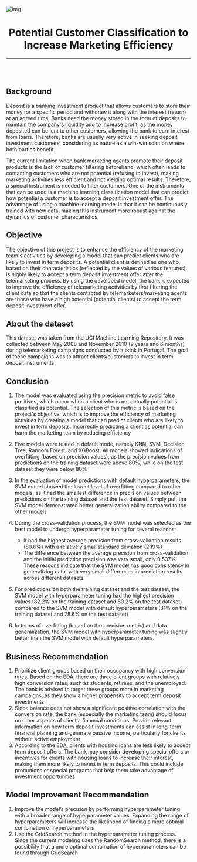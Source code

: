 ![img](https://www.bee.id/wp-content/uploads/2023/04/telemarketing-adalah.jpg)

<center>

<h1>Potential Customer Classification to Increase Marketing Efficiency</h1>

---

</center>

<br />
<br />

## **Background**
Deposit is a banking investment product that allows customers to store their money for a specific period and withdraw it along with the interest (return) at an agreed time. Banks need the money stored in the form of deposits to maintain the company's liquidity and to increase profit, as the money deposited can be lent to other customers, allowing the bank to earn interest from loans. Therefore, banks are usually very active in seeking deposit investment customers, considering its nature as a win-win solution where both parties benefit.

The current limitation when bank marketing agents promote their deposit products is the lack of customer filtering beforehand, which often leads to contacting customers who are not potential (refusing to invest), making marketing activities less efficient and not yielding optimal results. Therefore, a special instrument is needed to filter customers. One of the instruments that can be used is a machine learning classification model that can predict how potential a customer is to accept a deposit investment offer. The advantage of using a machine learning model is that it can be continuously trained with new data, making this instrument more robust against the dynamics of customer characteristics.

## **Objective**
The objective of this project is to enhance the efficiency of the marketing team's activities by developing a model that can predict clients who are likely to invest in term deposits. A potential client is defined as one who, based on their characteristics (reflected by the values of various features), is highly likely to accept a term deposit investment offer after the telemarketing process. By using the developed model, the bank is expected to improve the efficiency of telemarketing activities by first filtering the client data so that the clients contacted by telemarketers/marketing agents are those who have a high potential (potential clients) to accept the term deposit investment offer.

## **About the dataset**

This dataset was taken from the UCI Machine Learning Repository. It was collected between May 2008 and November 2010 (2 years and 6 months) during telemarketing campaigns conducted by a bank in Portugal. The goal of these campaigns was to attract clients/customers to invest in term deposit instruments.

## **Conclusion**

1. The model was evaluated using the precision metric to avoid false positives, which occur when a client who is not actually potential is classified as potential. The selection of this metric is based on the project's objective, which is to improve the efficiency of marketing activities by creating a model that can predict clients who are likely to invest in term deposits. Incorrectly predicting a client as potential can harm the marketing team by reducing efficiency
   
2. Five models were tested in default mode, namely KNN, SVM, Decision Tree, Random Forest, and XGBoost. All models showed indications of overfitting (based on precision values), as the precision values from predictions on the training dataset were above 80%, while on the test dataset they were below 80%
   
3. In the evaluation of model predictions with default hyperparameters, the SVM model showed the lowest level of overfitting compared to other models, as it had the smallest difference in precision values between predictions on the training dataset and the test dataset. Simply put, the SVM model demonstrated better generalization ability compared to the other models
   
4. During the cross-validation process, the SVM model was selected as the best model to undergo hyperparameter tuning for several reasons:

   - It had the highest average precision from cross-validation results (80.6%) with a relatively small
     standard deviation (2.19%)
   - The difference between the average precision from cross-validation and the initial prediction
     precision was very small, only 0.537%
  These reasons indicate that the SVM model has good consistency in generalizing data, with very small differences in prediction results across different datasets
5. For predictions on both the training dataset and the test dataset, the SVM model with hyperparameter tuning had the highest precision values (82.2% on the training dataset and 80.2% on the test dataset) compared to the SVM model with default hyperparameters (81% on the training dataset and 78.6% on the test dataset)
   
6. In terms of overfitting (based on the precision metric) and data generalization, the SVM model with hyperparameter tuning was slightly better than the SVM model with default hyperparameters.

## **Business Recommendation**

1. Prioritize client groups based on their occupancy with high conversion rates. Based on the EDA, there are three client groups with relatively high conversion rates, such as students, retirees, and the unemployed. The bank is advised to target these groups more in marketing campaigns, as they show a higher propensity to accept term deposit investments
2. Since balance does not show a significant positive correlation with the conversion rate, the bank (especially the marketing team) should focus on other aspects of clients' financial conditions. Provide relevant information on how term deposit investments can assist in long-term financial planning and generate passive income, particularly for clients without active employment
3. According to the EDA, clients with housing loans are less likely to accept term deposit offers. The bank may consider developing special offers or incentives for clients with housing loans to increase their interest, making them more likely to invest in term deposits. This could include promotions or special programs that help them take advantage of investment opportunities

## **Model Improvement Recommendation**

1. Improve the model’s precision by performing hyperparameter tuning with a broader range of hyperparameter values. Expanding the range of hyperparameters will increase the likelihood of finding a more optimal combination of hyperparameters
2. Use the GridSearch method in the hyperparameter tuning process. Since the current modeling uses the RandomSearch method, there is a possibility that a more optimal combination of hyperparameters can be found through GridSearch


